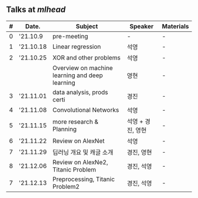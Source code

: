 ## Talks at *mlhead*

|#  |Date.     |Subject                       | Speaker |Materials
|---|----------|------------------------------|---------|---------|
|0  |'21.10.9  |pre-meeting                   |-        |-
|1  |'21.10.18 |Linear regression             |석영     |-
|2  |'21.10.25 |XOR and other problems        |석영     |-
|   |          |Overview on machine learning and deep learning |영현 |-
|3  |'21.11.01 |data analysis, prods certi        |경진     |-
|4  |'21.11.08 |Convolutional Networks        |석영     |-
|5  |'21.11.15 |more research & Planning        |석영 + 경진, 영현 |-
|6  |'21.11.22 |Review on AlexNet        |석영     |-
|7  |'21.11.29 |딥러닝 개요 및 캐글 소개        |경진, 영현     |-
|8  |'21.12.06 |Review on AlexNe2, Titanic Problem  |경진, 석영     |-
|7  |'21.12.13 |Preprocessing, Titanic Problem2   |경진, 석영     |-